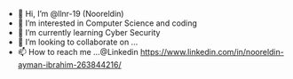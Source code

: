 - 👋 Hi, I’m @llnr-19 (Nooreldin)
- 👀 I’m interested in Computer Science and coding
- 🌱 I’m currently learning Cyber Security
- 💞️ I’m looking to collaborate on ...
- 📫 How to reach me ...@Linkedin https://www.linkedin.com/in/nooreldin-ayman-ibrahim-263844216/

<!---
llnr-19/llnr-19 is a ✨ special ✨ repository because its `README.md` (this file) appears on your GitHub profile.
You can click the Preview link to take a look at your changes.
--->

